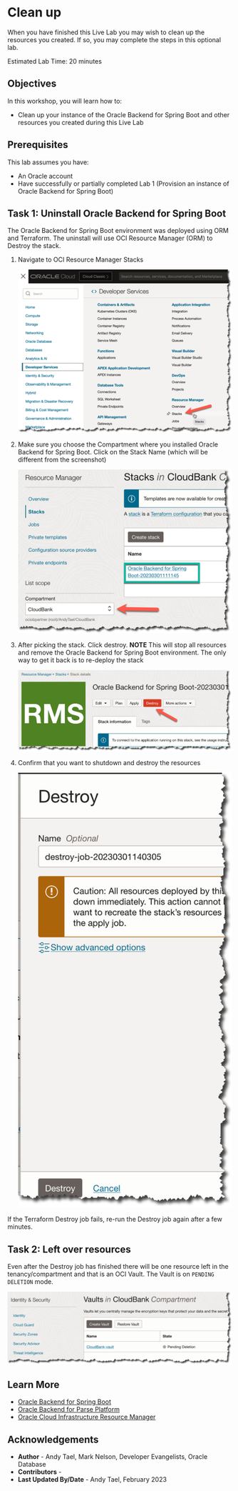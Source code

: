 # Clean up

When you have finished this Live Lab you may wish to clean up the resources you created.  If so, you may complete the steps in this optional lab.

Estimated Lab Time: 20 minutes

## Objectives

In this workshop, you will learn how to:

* Clean up your instance of the Oracle Backend for Spring Boot and other resources you created during this Live Lab

## Prerequisites

This lab assumes you have:

* An Oracle account
* Have successfully or partially completed Lab 1 (Provision an instance of Oracle Backend for Spring Boot)

## Task 1: Uninstall Oracle Backend for Spring Boot

The Oracle Backend for Spring Boot environment was deployed using ORM and Terraform.  The uninstall will use OCI Resource Manager (ORM) to Destroy the stack.

1. Navigate to OCI Resource Manager Stacks

   ![OCI ORM](images/orm-stacks.png " ")

2. Make sure you choose the Compartment where you installed Oracle Backend for Spring Boot. Click on the Stack Name (which will be different from the screenshot)

   ![Select Stack](images/pick-stack.png " ")

3. After picking the stack. Click destroy. **NOTE** This will stop all resources and remove the Oracle Backend for Spring Boot environment. The only way to get it back is to re-deploy the stack

   ![Destroy Stack](images/destroy-stack.png " ")

4. Confirm that you want to shutdown and destroy the resources

   ![Destroy Stack](images/confirm-destroy.png " ")

If the Terraform Destroy job fails, re-run the Destroy job again after a few minutes.

## Task 2: Left over resources

Even after the Destroy job has finished there will be one resource left in the tenancy/compartment and that is an OCI Vault. The Vault is on `PENDING DELETION` mode.

   ![OCI Vault](images/vault.png " ")

## Learn More

* [Oracle Backend for Spring Boot](https://oracle.github.io/microservices-datadriven/spring/)
* [Oracle Backend for Parse Platform](https://oracle.github.io/microservices-datadriven/mbaas/m)
* [Oracle Cloud Infrastructure Resource Manager](https://docs.oracle.com/en-us/iaas/Content/ResourceManager/home.htm#top)

## Acknowledgements

* **Author** - Andy Tael, Mark Nelson, Developer Evangelists, Oracle Database
* **Contributors** - [](var:contributors)
* **Last Updated By/Date** - Andy Tael, February 2023
